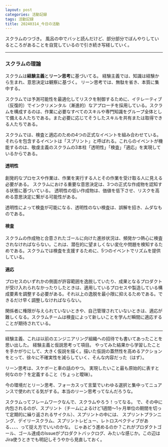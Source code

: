 ```yaml
---
layout: post
categories: 活動記録
tags: 活動記録
title: 20240314_今日の活動
---
```


スクラムのつづき。
風呂の中でバッと読んだけど、部分部分でぼんやりしているところがあることを自覚しているので引き続き写経していく。

----

### スクラムの理論

スクラムは**経験主義**と**リーン思考**に基づいてる。
経験主義では、知識は経験から生まれ、意思決定は観察に基づく。
リーン思考では、無駄を省き、本質に集中する。

スクラムでは予測可能性を最適化してリスクを制御するために、イテレーティブ（反復的）でインクリメンタル（漸進的）なアプローチを採用している。スクラムを構成するのは、作業に必要なすべてのスキルや専門知識をグループ全体として備える人たちである。また必要に応じてそうしたスキルを共有または取得できる人たちである。

スクラムでは、検査と適応のための4つの正式なイベントを組み合わせている。それらを包含するイベントは「スプリント」と呼ばれる。これらのイベントが機能するのは、敬虔主義のスクラムの3本柱「透明性」「検査」「適応」を実現しているからである。


#### 透明性

創発的なプロセスや作業は、作業を実行する人とその作業を受け取る人に見える必要がある。
スクラムにおける重要な意思決定は、3つの正式な作成物を認知する状態に基づいている。
透明性の低い作成物は、価値を低下させ、リスクを高める意思決定に繋がる可能性がある。

透明性によって検査が可能になる、透明性のない検査は、誤解を招き、ムダなものである。


#### 検査

スクラムの作成物と合意されたゴールに向けた進捗状況は、頻発かつ熱心に検査されなければならない。これは、潜在的に望ましくない変化や問題を検知するためである。スクラムでは検査を支援するために、5つのイベントでリズムを提供している。

#### 適応

プロセスのいずれかの側面が許容範囲を逸脱していたり、成果となるプロダクトが受け入れられなかったりしたときは、適用しているプロセスや製造している構成要素を調整する必要がある。それ以上の逸脱を最小限に抑えるためである。できるだけ早く調整しなければならない。

関係者に権限が与えられていないときや、自己管理されていないときは、適応が難しくなる。スクラムチームは検査によって新しいことを学んだ瞬間に適応することが期待されている。

----

経験主義、これは以前のエンジニアリング組織への招待でも書いてあったことを思い出した。
経験主義と仮説思考って項目。
やってみた結果から学習したことを手かがりにして、大きく仮説を描く。描いた仮説の蓋然性を高めるアクションをとって、徐々に不確実性を減らしていく、そんな内容だった（はず）。

リーン思考は、スケボーと車の話のやつ。
実現したいこと最も原始的に表すと何なのか？を定義すること（ちょっと曖昧）。

今の環境だとリーン思考、フォーカスって言葉でいわゆる選択と集中ってニュアンスで使われてる気がする。本当のリーン思考ってなんだろうな。

スクラムってフレームワークなんで、スクラムやろう！ってなる。
で、その中に内包されるのが、スプリント（チームによるけど1週間〜1ヶ月単位の期間を切って定期的に繰り返されるサイクル）、スプリントの中には、
スプリントプランニング、デイリースクラム、スプリントレビュー、レトロスペクティブがある、、、、って捉え方でいいのかな。
じゃあどう進めるのか？これがプロダクトゴール、ゴール達成のIssueがプロダクトバックログ、みたいな感じか。この辺はJira使うときでも明記しそうやから見直しておく。
